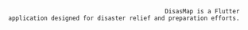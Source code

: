                                                 DisasMap is a Flutter application designed for disaster relief and preparation efforts. 
